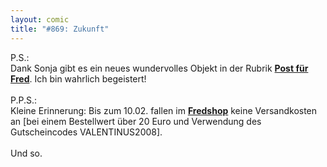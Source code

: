 ```yaml
---
layout: comic
title: "#869: Zukunft"
---
```

 

P.S.:<br />
Dank Sonja gibt es ein neues wundervolles Objekt in der Rubrik <a href="http://www.fonflatter.de/post"><strong>Post für Fred</strong></a>. Ich bin wahrlich begeistert!
<br />
<br />
P.P.S.:<br />
Kleine Erinnerung: Bis zum 10.02. fallen im <a href="http://www.spreadshirt.net/shop.php?sid=125913"><strong>Fredshop</strong></a> keine Versandkosten an [bei einem Bestellwert über 20 Euro und Verwendung des Gutscheincodes VALENTINUS2008].
<br /><br />
Und so.
